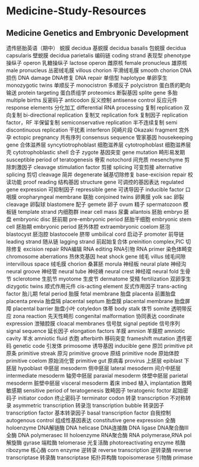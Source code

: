 # Medicine-Study-Resources

## Medicine Genetics and Embryonic Development
遗传胚胎英语（期中）
蜕膜	decidua
基蜕膜	decidua basalis
包蜕膜	decidua capsularis
壁蜕膜	decidua parietalis
编码链	coding strand
表现型	phenotype
操纵子	operon
乳糖操纵子	lactose operon
雌原核	female pronucleus
雄原核	male pronucleus
丛密绒毛膜	villous chorion
平滑绒毛膜	smooth chorion
DNA损伤	DNA damage
DNA修复	DNA repair
单倍型	haplotype
单卵孪生	monozygotic twins
单顺反子	monocistron
多顺反子	polycistron
蛋白质的靶向输送	protein targeting
蛋白质组学	proteomics
断裂基因	splite gene
多胎	multiple births
反密码子	anticodon
反义控制	antisense control
反应元件	response elements
分化加工	differential RNA processing
复制	replication
双向复制	bi-directional replication
复制叉	replication fork
复制因子	replication factor，RF
半保留复制	semiconservative replication
半不连续复制	semi discontinuous replication
干扰素	interferon
冈崎片段	Okazaki fragment
宫外孕	ectopic pregnancy
共有序列	consensus sequence
管家基因	housekeeping gene
合体滋养层	syncytiotrophoblast
细胞滋养层	cytotrophoblast
细胞滋养层壳	cytotrophoblastic shell
合子	zygote
基因突变	gene mutation
畸形易发期	susceptible period of teratogenesis
脊索	notochord
间充质	mesenchyme
剪除刺激因子	cleavage stimulation factor
剪接	splicing
可变剪接	alternative splicing
剪切	cleavage
简并	degenerate
碱基切除修复	base-excision repair
校读功能	proof reading 
结构基因	structure gene
可调控的基因表达	regulated gene expression
可抑制因子	repressible gene
可诱导因子	inducible factor
口咽膜	oropharyngeal membrane
联胎	conjoined twins
卵黄膜	yolk sac
卵裂	cleavage
卵裂球	blastomere
配子	gemete
卵子	ovum
精子	spermatozoon
模板链	template strand
内细胞群	inear cell mass
尿囊	allantois
胚胎	embryo
胚盘	embryonic disc
胚前期	pre-embryonic period
胚胎干细胞	embryonic stem cell
胚胎期	embryonic period
胚外体腔	extraembryonic coelom
胚泡	blastocyst
胚泡腔	blastocoele
脐带	umbilical cord
启动子	promoter
前导链	leading strand
随从链	lagging strand
前起始复合体	preinition complex,PIC
切除修复	excision repair
RNA编辑	RNA editing
RNA引物	RNA primer
染色体畸变	chromosome aberrations
热休克基因	heat shock gene
绒毛	villus
绒毛间隙	intervillous space
绒毛膜	chorion
桑葚胚	morula
神经板	neural plate
神经沟	neural groove
神经管	neural tube
神经嵴	neural crest
神经褶	neural fold
生骨节	sclerotome
生肌节	myotome
生皮节	dermatome
受精	fertilization
双卵孪生	dizygotic twins
顺式作用元件	cis-acting element
反式作用因子	trans-acting factor
胎儿期	fetal period
胎膜	fetal membrane
胎盘	placenta
前置胎盘	placenta previa
胎盘隔	placental septum
胎盘膜	placental membrane
胎盘屏障	placental barrier
胎盘小叶	cotyledon
体蒂	body stalk
体节	somite
透明带反应	zona reaction
先天性畸形	congenital malformation
协同表达	coordinate expression
泄殖腔膜	cloacal membranes
信号肽	signal peptide 
信号序列	signal sequence
延长因子	elongation factors
羊膜	amnion
羊膜腔	amniotic cavity
羊水	amniotic fluid
衣胞	afterbirth
移码突变	frameshift mutation
遗传密码	genetic code
引发体	primosome
诱导基因	inducible gene
原凹	primitive pit
原条	primitive streak
原沟	primitive groove
原结	primitive node
原始体腔	primitive coelom
原始消化管	primitive gut
原病毒	provirus
上胚层	epiblast
下胚层	hypoblast
中胚层	mesoderm
侧中胚层	lateral mesoderm
间介中胚层	intermediate mesoderm
轴旁中胚层	paraxial mesoderm
体壁中胚层	parietal mesoderm
脏壁中胚层	visceral mesoderm
着床	imbed
植入	implantation
致畸敏感期	sensitive period of teratogenesis
致畸因子	teratogenic foctor
起始密码子	initiator codon
终止密码子	terminator codon
转录	transcription
不对称转录	asymmetric transcription
转录泡	transcription bubble
转录因子	transcription factor
基本转录因子	basal transcription factor
自我控制	autogenous control
组成性基因表达	constitutive gene expression
全酶	holoenzyme
DNA解链酶	DNA helicase
DNA连接酶	DNA ligase
DNA聚合酶III全酶	DNA polymerasec III holoenzyme
RNA聚合酶	RNA polymerase,RNA pol
解旋酶	gyrase
端粒酶	telomerase
光复活酶	photoreactivating enzyme
核酶	ribozyme
核心酶	corn enzyme
逆转录	reverse transcription
逆转录酶	reverse transcriptase
转录酶	transcriptase
拓扑异构酶	topoisomerase
引物酶	primase

 
